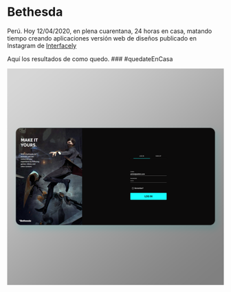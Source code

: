 # Bethesda

Perú. Hoy 12/04/2020, en plena cuarentana, 24 horas en casa, matando tiempo creando aplicaciones versión web de diseños publicado en Instagram de 
<a href="https://www.instagram.com/p/B-zfq9VgeQC/r">Interfacely</a>    

Aquí los resultados de como quedo.  ### #quedateEnCasa


<img src="https://raw.githubusercontent.com/breshman/Bethesda-Web/master/src/assets/img/bethesda-web.png"/>


